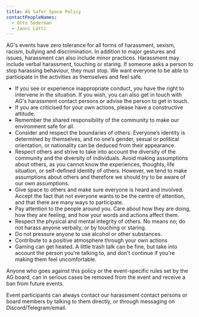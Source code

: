 ```yaml
---
title: AG Safer Space Policy
contactPeopleNames:
  - Otto Söderman
  - Janni Lätti
---
```


AG's events have zero tolerance for all forms of harassment, sexism, racism, bullying and
discrimination. In addition to major gestures and issues, harassment can also include minor
practices. Harassment may include verbal harassment, touching or staring. If someone asks a
person to stop harassing behaviour, they must stop. We want everyone to be able to participate in
the activities as themselves and feel safe.

- If you see or experience inappropriate conduct, you have the right to intervene in the
  situation. If you wish, you can also get in touch with AG's harassment contact persons or
  advise the person to get in touch.
- If you are criticised for your own actions, please have a constructive attitude.
- Remember the shared responsibility of the community to make our environment safe for all.
- Consider and respect the boundaries of others. Everyone’s identity is determined by
  themselves, and no one’s gender, sexual or political orientation, or nationality can be deduced
  from their appearance.
- Respect others and strive to take into account the diversity of the community and the diversity
  of individuals. Avoid making assumptions about others, as you cannot know the experiences,
  thoughts, life situation, or self-defined identity of others. However, we tend to make
  assumptions about others and therefore we should try to be aware of our own assumptions.
- Give space to others and make sure everyone is heard and involved. Accept the fact that not
  everyone wants to be the centre of attention, and that there are many ways to participate.
- Pay attention to the people around you. Care about how they are doing, how they are feeling,
  and how your words and actions affect them.
- Respect the physical and mental integrity of others. No means no; do not harass anyone
  verbally, or by touching or staring.
- Do not pressure anyone to use alcohol or other substances.
- Contribute to a positive atmosphere through your own actions
- Gaming can get heated. A little trash talk can be fine, but take into account the person you're talking to, and don't continue if you're making them feel uncomfortable.

Anyone who goes against this policy or the event-specific rules set by the AG board, can in serious cases be removed from the event and receive a ban from future events.

Event participants can always contact our harassment contact persons or board members by talking to them directly, or through messaging on Discord/Telegram/email.
